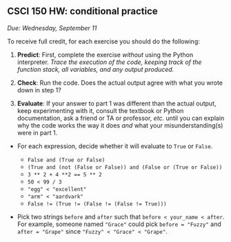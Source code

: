 CSCI 150 HW: conditional practice
---------------------------------

*Due: Wednesday, September 11*

To receive full credit, for each exercise you should do the following:

1. **Predict**: First, complete the exercise *without* using the
   Python interpreter.  *Trace the execution of the code, keeping
   track of the function stack, all variables, and any output
   produced.*

2. **Check**: Run the code.  Does the actual output agree with what
   you wrote down in step 1?

3. **Evaluate**: If your answer to part 1 was different than the
   actual output, keep experimenting with it, consult the textbook or
   Python documentation, ask a friend or TA or professor, *etc.* until
   you can explain why the code works the way it does *and* what your
   misunderstanding(s) were in part 1.

* For each expression, decide whether it will evaluate to `True` or
  `False`.

    * `False and (True or False)`
    * `(True and (not (False or False)) and (False or (True or False))`
    * `3 ** 2 + 4 **2 == 5 ** 2`
    * `50 < 99 / 3`
    * `"egg" < "excellent"`
    * `"arm" < "aardvark"`
    * `False != (True != (False != (False != True)))`

* Pick two strings `before` and `after` such that `before < your_name < after`.
  For example, someone named `"Grace"` could pick `before = "Fuzzy"` and
  `after = "Grape"` since `"Fuzzy" < "Grace" < "Grape"`.
